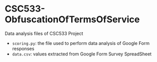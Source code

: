 # CSC533-ObfuscationOfTermsOfService

Data analysis files of CSC533 Project
- `scoring.py`: the file used to perform data analysis of Google Form responses
- `data.csv`: values extracted from Google Form Survey SpreadSheet
